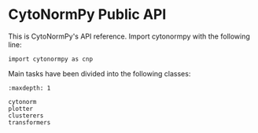 # CytoNormPy Public API

This is CytoNormPy's API reference.
Import cytonormpy with the following line:
```
import cytonormpy as cnp
```

Main tasks have been divided into the following classes:

```{toctree}
:maxdepth: 1

cytonorm
plotter
clusterers
transformers

```


